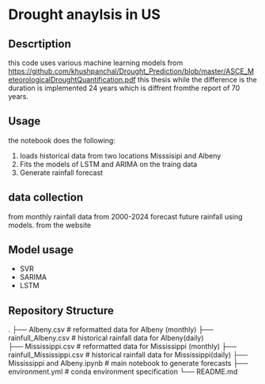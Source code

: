 
# Drought anaylsis in US

## Descrtiption
this code uses various machine learning models from 
https://github.com/khushpanchal/Drought_Prediction/blob/master/ASCE_MeteorologicalDroughtQuantification.pdf
this thesis
while the difference is the duration is implemented 24 years which is diffrent fromthe report of 70 years.
## Usage 
the notebook does the following:
1. loads historical data from two locations Misssisipi and Albeny
2. Fits the models of LSTM and ARIMA on the traing data
3. Generate rainfall forecast 

## data collection
from monthly rainfall data from 2000-2024 forecast future rainfall using models.
from the website

## Model usage
- SVR
- SARIMA
- LSTM


## Repository Structure
.
├── Albeny.csv                    # reformatted data for Albeny (monthly)
├── rainfull_Albeny.csv           # historical rainfall data for Albeny(daily)  
├── Mississippi.csv               # reformatted data for Mississippi (monthly)
├── rainfull_Mississippi.csv      # historical rainfall data for Mississippi(daily)
├── Mississippi and Albeny.ipynb # main notebook to generate forecasts
├── environment.yml          # conda environment specification
└── README.md






